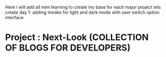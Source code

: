 Here i will add all mini learning to create my base for each major project
lets create
day 1: 
adding modes for light and dark mode with user switch option interface
<h1>Project : Next-Look (COLLECTION OF BLOGS FOR DEVELOPERS)</h1>
